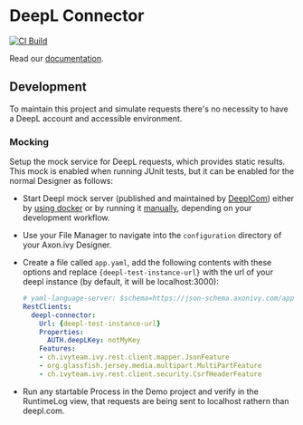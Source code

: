 # DeepL Connector

[![CI Build](https://github.com/axonivy-market/deepl-connector/actions/workflows/ci.yml/badge.svg)](https://github.com/axonivy-market/deepl-connector/actions/workflows/ci.yml)

Read our [documentation](deepl-connector-product/README.md).


## Development

To maintain this project and simulate requests there's no necessity to have a DeepL account and accessible environment.

### Mocking
Setup the mock service for DeepL requests, which provides static results. This mock is enabled when running JUnit tests, but it can be enabled for the normal Designer as follows:

- Start Deepl mock server (published and maintained by [DeeplCom](https://github.com/DeepLcom)) either by [using docker](https://github.com/DeepLcom/deepl-mock?tab=readme-ov-file#using-docker)
or by running it [manually](https://github.com/DeepLcom/deepl-mock?tab=readme-ov-file#manually), depending on your development workflow.
- Use your File Manager to navigate into the `configuration` directory of your Axon.ivy Designer.
- Create a file called `app.yaml`, add the following contents with these options and replace `{deepl-test-instance-url}` with the url of your deepl instance (by default, it will be localhost:3000):

    ```yaml
    # yaml-language-server: $schema=https://json-schema.axonivy.com/app/12.0.0/app.json
    RestClients:
      deepl-connector:
        Url: {deepl-test-instance-url}
        Properties:
          AUTH.deepLKey: notMyKey
        Features:
        - ch.ivyteam.ivy.rest.client.mapper.JsonFeature
        - org.glassfish.jersey.media.multipart.MultiPartFeature
        - ch.ivyteam.ivy.rest.client.security.CsrfHeaderFeature
    ```
- Run any startable Process in the Demo project and verify in the RuntimeLog view, that requests are being sent to localhost rathern than deepl.com.

